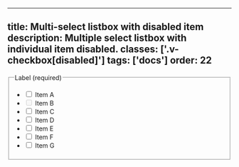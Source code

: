 <!--
 *              © 2025 Visa
 *
 * Licensed under the Apache License, Version 2.0 (the "License");
 * you may not use this file except in compliance with the License.
 * You may obtain a copy of the License at
 *
 *         http://www.apache.org/licenses/LICENSE-2.0
 *
 * Unless required by applicable law or agreed to in writing, software
 * distributed under the License is distributed on an "AS IS" BASIS,
 * WITHOUT WARRANTIES OR CONDITIONS OF ANY KIND, either express or implied.
 * See the License for the specific language governing permissions and
 * limitations under the License.
 *
 -->
---
title: Multi-select listbox with disabled item 
description: Multiple select listbox with individual item disabled. 
classes: ['.v-checkbox[disabled]']
tags: ['docs']
order: 22
---

<fieldset aria-labelledby="multi-select-listbox-disabled-item-legend">
  <legend class="v-label" id="multi-select-listbox-disabled-item-legend">
    Label (required)
  </legend>
  <div class="v-listbox-container">
    <ul class="v-listbox v-listbox-scroll v-listbox-multiselect">
      <li>
        <label class="v-listbox-item" for="checkbox-ms-disabled-item-1">
          <input class="v-checkbox" id="checkbox-ms-disabled-item-1" name="disabled-multi-select-item" type="checkbox"/>
          <span class="v-label v-typography-label-large">
            Item A
          </span>
        </label>
      </li>
      <li>
        <label class="v-listbox-item" for="checkbox-ms-disabled-item-2">
          <input class="v-checkbox" disabled="" id="checkbox-ms-disabled-item-2" name="disabled-multi-select-item" type="checkbox"/>
          <span class="v-label v-typography-label-large">
            Item B
          </span>
        </label>
      </li>
      <li>
        <label class="v-listbox-item" for="checkbox-ms-disabled-item-3">
          <input class="v-checkbox" id="checkbox-ms-disabled-item-3" name="disabled-multi-select-item" type="checkbox"/>
          <span class="v-label v-typography-label-large">
            Item C
          </span>
        </label>
      </li>
      <li>
        <label class="v-listbox-item" for="checkbox-ms-disabled-item-4">
          <input class="v-checkbox" id="checkbox-ms-disabled-item-4" name="disabled-multi-select-item" type="checkbox"/>
          <span class="v-label v-typography-label-large">
            Item D
          </span>
        </label>
      </li>
      <li>
        <label class="v-listbox-item" for="checkbox-ms-disabled-item-5">
          <input class="v-checkbox" id="checkbox-ms-disabled-item-5" name="disabled-multi-select-item" type="checkbox"/>
          <span class="v-label v-typography-label-large">
            Item E
          </span>
        </label>
      </li>
      <li>
        <label class="v-listbox-item" for="checkbox-ms-disabled-item-6">
          <input class="v-checkbox" id="checkbox-ms-disabled-item-6" name="disabled-multi-select-item" type="checkbox"/>
          <span class="v-label v-typography-label-large">
            Item F
          </span>
        </label>
      </li>
      <li>
        <label class="v-listbox-item" for="checkbox-ms-disabled-item-7">
          <input class="v-checkbox" id="checkbox-ms-disabled-item-7" name="disabled-multi-select-item" type="checkbox"/>
          <span class="v-label v-typography-label-large">
            Item G
          </span>
        </label>
      </li>
    </ul>
  </div>
</fieldset>
